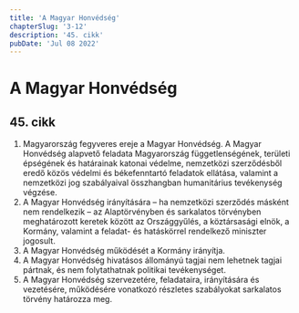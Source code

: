 ```yaml
---
title: 'A Magyar Honvédség'
chapterSlug: '3-12'
description: '45. cikk'
pubDate: 'Jul 08 2022'
---
```


# A Magyar Honvédség

## 45. cikk
1. Magyarország fegyveres ereje a Magyar Honvédség. A Magyar Honvédség alapvető feladata Magyarország függetlenségének, területi épségének és határainak katonai védelme, nemzetközi szerződésből eredő közös védelmi és békefenntartó feladatok ellátása, valamint a nemzetközi jog szabályaival összhangban humanitárius tevékenység végzése.
2. A Magyar Honvédség irányítására – ha nemzetközi szerződés másként nem rendelkezik – az Alaptörvényben és sarkalatos törvényben meghatározott keretek között az Országgyűlés, a köztársasági elnök, a Kormány, valamint a feladat- és hatáskörrel rendelkező miniszter jogosult.
3. A Magyar Honvédség működését a Kormány irányítja.
4. A Magyar Honvédség hivatásos állományú tagjai nem lehetnek tagjai pártnak, és nem folytathatnak politikai tevékenységet.
5. A Magyar Honvédség szervezetére, feladataira, irányítására és vezetésére, működésére vonatkozó részletes szabályokat sarkalatos törvény határozza meg.
